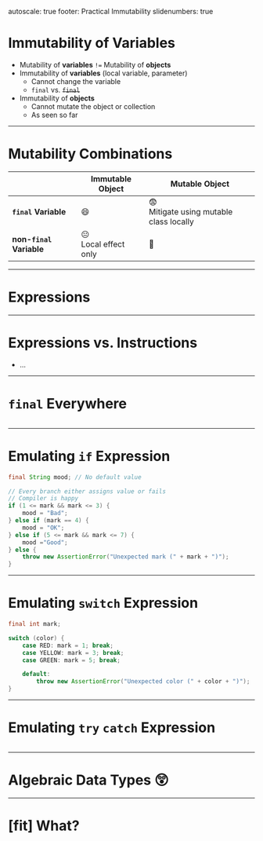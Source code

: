 autoscale: true
footer: Practical Immutability
slidenumbers: true

# Immutability of Variables

* Mutability of **variables** `!=` Mutability of **objects**
* Immutability of **variables** (local variable, parameter)
  * Cannot change the variable
  * `final` vs. ~~`final`~~
* Immutability of **objects**
  * Cannot mutate the object or collection
  * As seen so far

---

# Mutability Combinations

|                          | Immutable Object                     | Mutable Object                                     |
|--------------------------|--------------------------------------|----------------------------------------------------|
| **`final` Variable**     | :smile:                              | :fearful:<br/>Mitigate using mutable class locally |
| **non-`final` Variable** | :neutral_face:<br/>Local effect only | :imp:                                              |

---

# Expressions

---

# Expressions vs. Instructions

* ...

---

# `final` Everywhere

```java
```

---

# Emulating `if` Expression

````java
final String mood; // No default value

// Every branch either assigns value or fails
// Compiler is happy
if (1 <= mark && mark <= 3) {
    mood = "Bad";
} else if (mark == 4) {
    mood = "OK";
} else if (5 <= mark && mark <= 7) {
    mood ="Good";
} else {
    throw new AssertionError("Unexpected mark (" + mark + ")");
}
````

---

# Emulating `switch` Expression

```java
final int mark;

switch (color) {
    case RED: mark = 1; break;
    case YELLOW: mark = 3; break;
    case GREEN: mark = 5; break;

    default:
        throw new AssertionError("Unexpected color (" + color + ")");
}
```

---

# Emulating `try` `catch` Expression

```java
```

---

# Algebraic Data Types :astonished:

---

# [fit] What?
